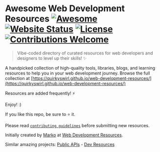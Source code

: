 # Awesome Web Development Resources [![Awesome][awesome-badge]](https://awesome.re) [![Website Status](https://img.shields.io/website?url=https%3A%2F%2Fquirkyswirl.github.io%2Fweb-development-resources%2F&style=flat-square&label=website)](https://quirkyswirl.github.io/web-development-resources/) [![License](https://img.shields.io/github/license/quirkyswirl/web-development-resources?style=flat-square)](LICENSE) [![Contributions Welcome](https://img.shields.io/badge/contributions-welcome-brightgreen.svg?style=flat-square)](CONTRIBUTING.md)

> Vibe-coded directory of curated resources for web developers and designers to level up their skills! ✨

A handpicked collection of high-quality tools, libraries, blogs, and learning resources to help you in your web development journey. Browse the full collection at [https://quirkyswirl.github.io/web-development-resources/](https://quirkyswirl.github.io/web-development-resources/)

Resources are added frequently! ⚡

Enjoy! :)

If you like this repo, be sure to ⭐ it.

Please read [`contributing guidelines`](./CONTRIBUTING.md) before submitting new resources.

Initially created by [Marko](https://markodenic.com) at [Web Development Resources](https://markodenic.com/free-web-development-resources/).


Similar amazing projects: [Public APIs](https://publicapis.dev) - [Dev Resources](https://devresourc.es)

[awesome-badge]: https://cdn.rawgit.com/sindresorhus/awesome/d7305f38d29fed78fa85652e3a63e154dd8e8829/media/badge.svg
